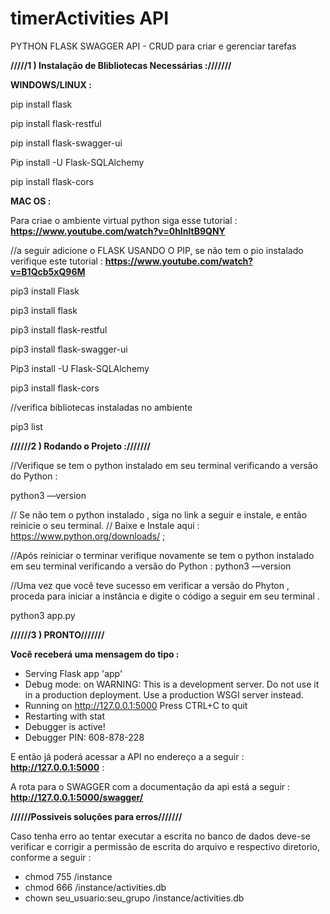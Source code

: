 # timerActivities API
PYTHON FLASK SWAGGER API - CRUD para criar e gerenciar tarefas

 
 
**/////1 ) Instalação de Blibliotecas  Necessárias :///////**

 

**WINDOWS/LINUX :**

pip install  flask

pip install flask-restful

pip install flask-swagger-ui

Pip install -U Flask-SQLAlchemy

pip  install flask-cors


 
**MAC OS :**

 
Para criae o ambiente virtual python siga esse tutorial  : **https://www.youtube.com/watch?v=0hInltB9QNY**

//a seguir adicione o FLASK USANDO O PIP, se não tem o pio instalado verifique este tutorial : **https://www.youtube.com/watch?v=B1Qcb5xQ96M**

pip3 install Flask
  
pip3 install  flask

pip3 install flask-restful

pip3 install flask-swagger-ui

Pip3 install -U Flask-SQLAlchemy

pip3  install flask-cors


//verifica bibliotecas instaladas no ambiente

pip3 list


 

**//////2 )  Rodando o Projeto :///////**

//Verifique se tem o python instalado em seu terminal verificando a versão do Python   : 

python3 —version


// Se não tem o python instalado , siga no link a seguir e instale, e então reinicie o seu terminal.
// Baixe e Instale aqui : https://www.python.org/downloads/ ; 

//Após reiniciar o terminar verifique novamente se tem o python instalado em seu terminal verificando a versão do Python   : 
python3 —version

//Uma vez que você teve sucesso em verificar a versão do Phyton , proceda para iniciar a instância e digite o código a seguir em seu terminal . 

python3 app.py      

**//////3 )  PRONTO///////**

**Você receberá uma mensagem do tipo :**

 * Serving Flask app 'app'
 * Debug mode: on
WARNING: This is a development server. Do not use it in a production deployment. Use a production WSGI server instead.
 * Running on http://127.0.0.1:5000
Press CTRL+C to quit
 * Restarting with stat
 * Debugger is active!
 * Debugger PIN: 608-878-228


E então já  poderá acessar a API no endereço a a seguir  : **http://127.0.0.1:5000**  :

A rota  para o SWAGGER com a documentação da api está a seguir  : **http://127.0.0.1:5000/swagger/**


**//////Possiveis soluções para erros///////**

Caso tenha erro ao tentar executar a escrita no banco de dados deve-se verificar e corrigir a permissão de escrita do arquivo e respectivo diretorio, conforme a seguir :  
  * chmod 755 /instance
  * chmod 666 /instance/activities.db
  * chown seu_usuario:seu_grupo /instance/activities.db 
